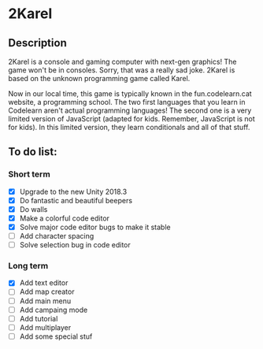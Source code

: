 # 2Karel

## Description

2Karel is a console and gaming computer with next-gen graphics! The game won't be in consoles. Sorry, that was a really sad joke. 2Karel is based on the unknown programming
game called Karel.

Now in our local time, this game is typically known in the fun.codelearn.cat website, a programming school. The two first languages that you learn in
Codelearn aren't actual programming languages! The second one is a very limited version of JavaScript (adapted for kids. Remember, JavaScript is not for kids). In this
limited version, they learn conditionals and all of that stuff.

## To do list: 

### Short term
- [x] Upgrade to the new Unity 2018.3
- [x] Do fantastic and beautiful beepers
- [x] Do walls
- [x] Make a colorful code editor
- [x] Solve major code editor bugs to make it stable
- [ ] Add character spacing
- [ ] Solve selection bug in code editor
### Long term
- [x] Add text editor
- [ ] Add map creator
- [ ] Add main menu
- [ ] Add campaing mode
- [ ] Add tutorial
- [ ] Add multiplayer
- [ ] Add some special stuf
